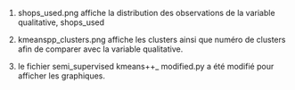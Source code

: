 1. shops_used.png affiche la distribution des observations de la variable qualitative, shops_used

2. kmeanspp_clusters.png affiche les clusters ainsi que numéro de clusters afin de comparer avec la variable qualitative.

3. le fichier semi_supervised kmeans++_ modified.py a été modifié pour afficher les graphiques.
